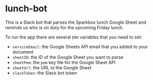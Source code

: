 # lunch-bot

This is a Slack bot that parses the Sparkbox lunch Google Sheet and reminds us who is on duty for the upcoming Friday lunch.

To run the app there are several `ENV` variables that you need to set:

- `serviceEmail`: the Google Sheets API email that you added to your document
- `sheetID`: the ID of the Google Sheet you want to parse
- `sheetPem`: the `pem` key file for the Google Sheet API
- `sheetUrl`: the URL to the Google Sheet
- `slackToken`: the Slack bot token
